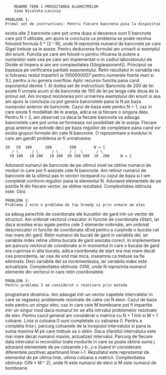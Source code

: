 		README TEMA 1 PROIECTAREA ALGORITMILOR
		Sima Nicoleta-Lavinia

	PROBLEMA 1:
	Primul set de instructiuni: Pentru fiecare bancnota pusa la dispozitie
exista alte 2 bancnote care pot urma dupa si deoarece sunt 5 bancnote care pot fi
utilizate, am ajuns la concluzia ca problema se poate rezolva folosind formula
5 * (2 ^ N), unde N reprezinta numarul de bancnote pe care Gigel trebuie sa le 
aseze. Pentru deducerea formulei am urmarit si exemplul din enunt. Functia pe care
am folosit-o pentru rificarea la putere a numerelor este cea pe care am implementat-o
in cadrul laboratorului de Divide et Impera si are are complexitatea O(log(exponent)).
Principiul se bazeaza pe verificarea paritatii exponentului. Retin rezultatul in
variabila res si folosesc restul impartirii la 1000000007 pentru numerele foarte 
mari si 1LL pentru a nu genera overflow. Aplic recursiv functia pana cand exponentul
devine 1.
	Al doilea set de instructiuni: Bancnota de 200 de lei poate fi urmata
acum si de bancnota de 100 de lei pe langa cele doua de la primul set. Am
inceput rezolvarea prin urmarirea exemplului din enunt si asa am ajuns
la concluzia ca pot genera bancnotele pana la N pe baza numarului anterior 
de bancnote. Cazul de baza este pentru N = 1, caz in care exista 5 modalitati
de le aranja, adica se ia fiecare o singura data. Pentru N = 2, am observat
ca daca la fiecare bancnota se adauga bancnotele care pot urma se formeaza
noi posibilitati de le aranja. Fiecare grup anterior se extinde deci pe 
baza regulilor de completare pana cand vor exista grupuri formate din cate N
bancnote. O reprezentare a modului in care am gandit problema ar fi urmatoarea:

	10	 50	 100	  200	     500      	N = 1
       / \      / \      / \     / |  \      / \
      50 100   10 200   10 100  50 100 500  10  200     N = 2

Adunand numarul de bancnote de pe ultimul nivel se obtine numarul de
moduri in care pot fi asezate cele N bancnote. Am retinut numarul de bancnote
de la ultimul pas in vectori incepand cu cazul de baza si l-am 
completat conform regulilor pana la elementul N. Adunand elementele
de pe pozitia N din fiecare vector, se obtine rezultatul. 
Complexitatea obtinuta este: O(n).

	PROBLEMA 2:
	Problema 2 este e problema de tip Greedy si prin urmare am ales
sa adaug perechile de coordonate ale bucatilor de gard intr-un vector
de structuri. Am ordonat vectorul crescator in functie de coordonata xStart,
iar daca acestea erau egale pentru cele 2 elemente ordonate, am ordonat
descrescator in functie de coordonata xEnd pentru a curpinde o bucata 
cat mai mare din gard. Retin numarul de bucati de gard in variabila del, 
iar variabila index retine ultima bucata de gard asezata corect.
In implementare am parcurs vectorul de coordonate si in momentul in care 
o bucata de gard era cuprinsa in alta bucata, adica coordonata de start
era mai mare decat cea precedenta, iar cea de end mai mica, inseamna
ca trebuie sa fie eliminata. Deci variabila del se incrementeaza, iar 
variabila index este actualizata. 
Complexitatea obtinuta: O(N), unde N reprezinta numarul elemente
din vectorul in care retin coordonatele.

	PROBLEMA 3:
	Pentru problema 3 am considerat o rezolvare prin metoda
programare dinamica. Am adaugat intr-un vector capetele intervalelor in care
se regasesc problemele rezolvate de catre cei N elevi. Cazul de baza este 
pentru un singur elev, caz in care cele M bomboane pot fi impartite
intr-un singur mod daca numarul lor se afla intrvalul problemelor
rezolvate de elev. Pentru cazul general am considerat o matrice cu
N + 1 linii si M + 1 coloane. Linia si coloana 0 sunt completate cu valoarea 0.
Pentru a completa linia i, parcurg coloanele de la inceputul intervalului
si pana la suma maxima M pe care trebuie sa o obtin. Daca sfarsitul
intervalului este mai mare decat numarul maxim, actualizez intervalul.
Parcurg de fiecare data intervalul si reconstitui toate modurile in care
se poate obtine suma j adunand elementele de pe coloanele j-b...j-a
(luand in considerare diferentele pozitive) apartinand liniei i-1.
Rezultatul este reprezentat de elementul de pe ultima linie, 
ultima coloana a matricii. 
Complexitatea obtinuta: O(N * M ^ 2), unde N este numarul de elevi si 
M este numarul de bomboane.



